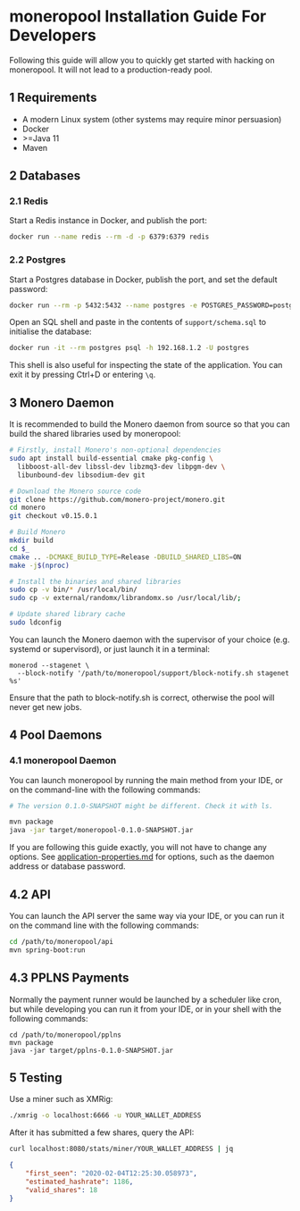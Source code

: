 # moneropool Installation Guide For Developers

Following this guide will allow you to quickly get started with
hacking on moneropool. It will not lead to a production-ready pool.

## 1 Requirements

- A modern Linux system (other systems may require minor persuasion)
- Docker
- \>=Java 11
- Maven

## 2 Databases

### 2.1 Redis

Start a Redis instance in Docker, and publish the port:

```bash
docker run --name redis --rm -d -p 6379:6379 redis
```

### 2.2 Postgres

Start a Postgres database in Docker, publish the port, and set the
default password:

```bash
docker run --rm -p 5432:5432 --name postgres -e POSTGRES_PASSWORD=postgres -d postgres
```

Open an SQL shell and paste in the contents of `support/schema.sql` to
initialise the database:

```bash
docker run -it --rm postgres psql -h 192.168.1.2 -U postgres
```

This shell is also useful for inspecting the state of the
application. You can exit it by pressing Ctrl+D or entering `\q`.

## 3 Monero Daemon

It is recommended to build the Monero daemon from source so that you
can build the shared libraries used by moneropool:

```bash
# Firstly, install Monero's non-optional dependencies
sudo apt install build-essential cmake pkg-config \
  libboost-all-dev libssl-dev libzmq3-dev libpgm-dev \
  libunbound-dev libsodium-dev git

# Download the Monero source code
git clone https://github.com/monero-project/monero.git
cd monero
git checkout v0.15.0.1

# Build Monero
mkdir build
cd $_
cmake .. -DCMAKE_BUILD_TYPE=Release -DBUILD_SHARED_LIBS=ON
make -j$(nproc)

# Install the binaries and shared libraries
sudo cp -v bin/* /usr/local/bin/
sudo cp -v external/randomx/librandomx.so /usr/local/lib/;

# Update shared library cache
sudo ldconfig
```

You can launch the Monero daemon with the supervisor of your choice
(e.g. systemd or supervisord), or just launch it in a terminal:

```
monerod --stagenet \
  --block-notify '/path/to/moneropool/support/block-notify.sh stagenet %s'
```

Ensure that the path to block-notify.sh is correct, otherwise the pool
will never get new jobs.

## 4 Pool Daemons

### 4.1 moneropool Daemon

You can launch moneropool by running the main method from your IDE, or
on the command-line with the following commands:

```bash
# The version 0.1.0-SNAPSHOT might be different. Check it with ls.

mvn package
java -jar target/moneropool-0.1.0-SNAPSHOT.jar
```

If you are following this guide exactly, you will not have to change
any options. See
[application-properties.md](application-properties.md) for options,
such as the daemon address or database password.

## 4.2 API

You can launch the API server the same way via your IDE, or you can
run it on the command line with the following commands:

```bash
cd /path/to/moneropool/api
mvn spring-boot:run
```

## 4.3 PPLNS Payments

Normally the payment runner would be launched by a scheduler like
cron, but while developing you can run it from your IDE, or in your
shell with the following commands:

```
cd /path/to/moneropool/pplns
mvn package
java -jar target/pplns-0.1.0-SNAPSHOT.jar
```

## 5 Testing

Use a miner such as XMRig:

```bash
./xmrig -o localhost:6666 -u YOUR_WALLET_ADDRESS
```

After it has submitted a few shares, query the API:

```bash
curl localhost:8080/stats/miner/YOUR_WALLET_ADDRESS | jq
```

```json
{
	"first_seen": "2020-02-04T12:25:30.058973",
	"estimated_hashrate": 1186,
	"valid_shares": 18
}
```
